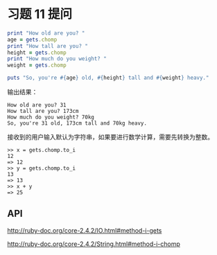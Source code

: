 # 习题 11 提问

```ruby
print "How old are you? "
age = gets.chomp
print "How tall are you? "
height = gets.chomp
print "How much do you weight? "
weight = gets.chomp

puts "So, you're #{age} old, #{height} tall and #{weight} heavy."
```

输出结果：
```
How old are you? 31
How tall are you? 173cm
How much do you weight? 70kg
So, you're 31 old, 173cm tall and 70kg heavy.
```

接收到的用户输入默认为字符串，如果要进行数学计算，需要先转换为整数。
```
>> x = gets.chomp.to_i
12
=> 12
>> y = gets.chomp.to_i
13
=> 13
>> x + y
=> 25
```

## API

http://ruby-doc.org/core-2.4.2/IO.html#method-i-gets

http://ruby-doc.org/core-2.4.2/String.html#method-i-chomp